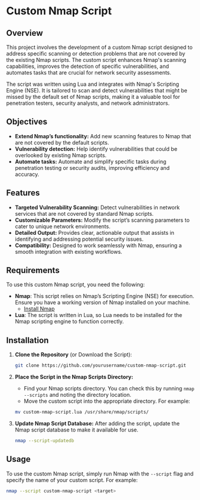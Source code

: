 # Custom Nmap Script

## Overview

This project involves the development of a custom Nmap script designed to address specific scanning or detection problems that are not covered by the existing Nmap scripts. The custom script enhances Nmap's scanning capabilities, improves the detection of specific vulnerabilities, and automates tasks that are crucial for network security assessments.

The script was written using Lua and integrates with Nmap's Scripting Engine (NSE). It is tailored to scan and detect vulnerabilities that might be missed by the default set of Nmap scripts, making it a valuable tool for penetration testers, security analysts, and network administrators.

## Objectives

- **Extend Nmap’s functionality:** Add new scanning features to Nmap that are not covered by the default scripts.
- **Vulnerability detection:** Help identify vulnerabilities that could be overlooked by existing Nmap scripts.
- **Automate tasks:** Automate and simplify specific tasks during penetration testing or security audits, improving efficiency and accuracy.

## Features

- **Targeted Vulnerability Scanning:** Detect vulnerabilities in network services that are not covered by standard Nmap scripts.
- **Customizable Parameters:** Modify the script’s scanning parameters to cater to unique network environments.
- **Detailed Output:** Provides clear, actionable output that assists in identifying and addressing potential security issues.
- **Compatibility:** Designed to work seamlessly with Nmap, ensuring a smooth integration with existing workflows.

## Requirements

To use this custom Nmap script, you need the following:

- **Nmap**: This script relies on Nmap’s Scripting Engine (NSE) for execution. Ensure you have a working version of Nmap installed on your machine.
  - [Install Nmap](https://nmap.org/book/install.html)
- **Lua**: The script is written in Lua, so Lua needs to be installed for the Nmap scripting engine to function correctly.

## Installation

1. **Clone the Repository** (or Download the Script):
    ```bash
    git clone https://github.com/yourusername/custom-nmap-script.git
    ```

2. **Place the Script in the Nmap Scripts Directory:**
    - Find your Nmap scripts directory. You can check this by running `nmap --scripts` and noting the directory location.
    - Move the custom script into the appropriate directory. For example:
    ```bash
    mv custom-nmap-script.lua /usr/share/nmap/scripts/
    ```

3. **Update Nmap Script Database:**
    After adding the script, update the Nmap script database to make it available for use.
    ```bash
    nmap --script-updatedb
    ```

## Usage

To use the custom Nmap script, simply run Nmap with the `--script` flag and specify the name of your custom script. For example:

```bash
nmap --script custom-nmap-script <target>
